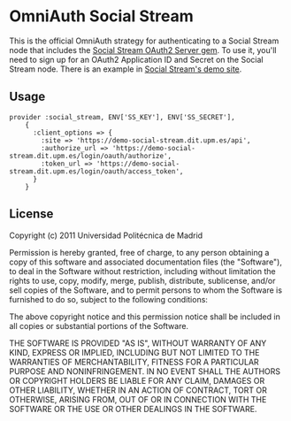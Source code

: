 # OmniAuth Social Stream

This is the official OmniAuth strategy for authenticating to a Social Stream node
that includes the [Social Stream OAuth2 Server gem](https://github.com/ging/social_stream/oauth2_server). To use it, you'll need to sign up for an OAuth2 Application ID and Secret
on the Social Stream node. There is an example in [Social Stream's demo site](http://demo-social-stream.dit.upm.es).

## Usage

    provider :social_stream, ENV['SS_KEY'], ENV['SS_SECRET'],
        {
          :client_options => {
            :site => 'https://demo-social-stream.dit.upm.es/api',
            :authorize_url => 'https://demo-social-stream.dit.upm.es/login/oauth/authorize',
            :token_url => 'https://demo-social-stream.dit.upm.es/login/oauth/access_token',
          }
        }

## License

Copyright (c) 2011 Universidad Politécnica de Madrid

Permission is hereby granted, free of charge, to any person obtaining a copy of this software and associated documentation files (the "Software"), to deal in the Software without restriction, including without limitation the rights to use, copy, modify, merge, publish, distribute, sublicense, and/or sell copies of the Software, and to permit persons to whom the Software is furnished to do so, subject to the following conditions:

The above copyright notice and this permission notice shall be included in all copies or substantial portions of the Software.

THE SOFTWARE IS PROVIDED "AS IS", WITHOUT WARRANTY OF ANY KIND, EXPRESS OR IMPLIED, INCLUDING BUT NOT LIMITED TO THE WARRANTIES OF MERCHANTABILITY, FITNESS FOR A PARTICULAR PURPOSE AND NONINFRINGEMENT. IN NO EVENT SHALL THE AUTHORS OR COPYRIGHT HOLDERS BE LIABLE FOR ANY CLAIM, DAMAGES OR OTHER LIABILITY, WHETHER IN AN ACTION OF CONTRACT, TORT OR OTHERWISE, ARISING FROM, OUT OF OR IN CONNECTION WITH THE SOFTWARE OR THE USE OR OTHER DEALINGS IN THE SOFTWARE.
